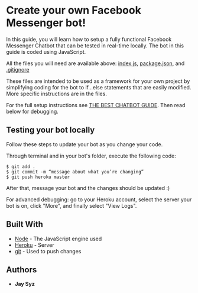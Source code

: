 # Create your own Facebook Messenger bot!

In this guide, you will learn how to setup a fully functional Facebook Messenger Chatbot that can be tested in real-time locally. The bot in this guide is coded using JavaScript.

All the files you will need are available above: [index.js](../master/index.js), [package.json](../master/package.json), and [.gitignore](../master/.gitignore)

These files are intended to be used as a framework for your own project by simplifying coding for the bot to if...else statements that are easily modified. More specific instructions are in the files.

For the full setup instructions see [THE BEST CHATBOT GUIDE](https://docs.google.com/document/d/1VNUiHBjYad-VNOFdnkx6pJ-B6nGvXyuNu59ROmqB-Lw/edit?usp=sharing). Then read below for debugging.

## Testing your bot locally

Follow these steps to update your bot as you change your code.

Through terminal and in your bot's folder, execute the following code:

```
$ git add .
$ git commit -m “message about what you’re changing”
$ git push heroku master
```

After that, message your bot and the changes should be updated :)

For advanced debugging: go to your Heroku account, select the server your bot is on, click "More", and finally select "View Logs".

## Built With

* [Node](https://nodejs.org/en/) - The JavaScript engine used
* [Heroku](https://devcenter.heroku.com/articles/heroku-command-line#download-and-install) - Server
* [git](https://git-scm.com/downloads) - Used to push changes

## Authors

* **Jay Syz**


